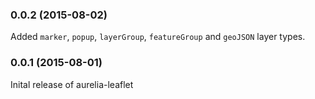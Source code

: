 ### 0.0.2 (2015-08-02)

Added `marker`, `popup`, `layerGroup`, `featureGroup` and `geoJSON` layer types.

### 0.0.1 (2015-08-01)

Inital release of aurelia-leaflet
